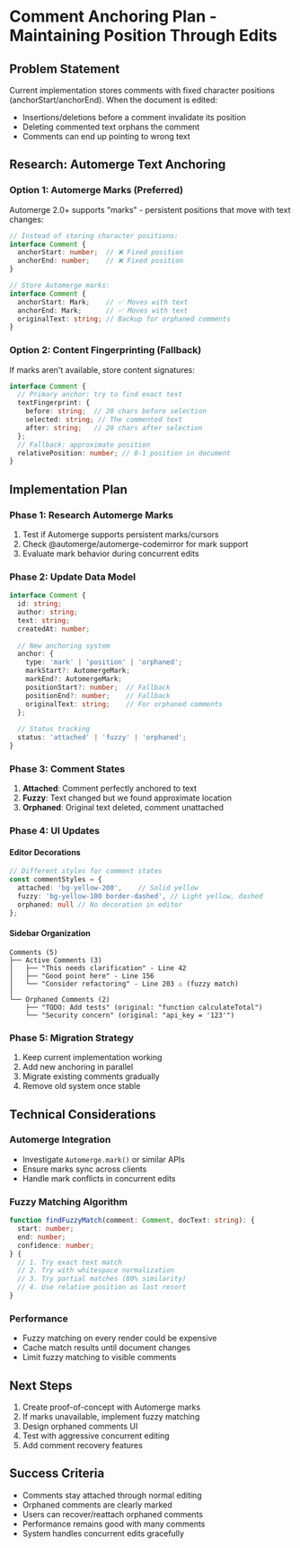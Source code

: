 # Comment Anchoring Plan - Maintaining Position Through Edits

## Problem Statement
Current implementation stores comments with fixed character positions (anchorStart/anchorEnd). When the document is edited:
- Insertions/deletions before a comment invalidate its position
- Deleting commented text orphans the comment
- Comments can end up pointing to wrong text

## Research: Automerge Text Anchoring

### Option 1: Automerge Marks (Preferred)
Automerge 2.0+ supports "marks" - persistent positions that move with text changes:
```typescript
// Instead of storing character positions:
interface Comment {
  anchorStart: number;  // ❌ Fixed position
  anchorEnd: number;    // ❌ Fixed position
}

// Store Automerge marks:
interface Comment {
  anchorStart: Mark;    // ✅ Moves with text
  anchorEnd: Mark;      // ✅ Moves with text
  originalText: string; // Backup for orphaned comments
}
```

### Option 2: Content Fingerprinting (Fallback)
If marks aren't available, store content signatures:
```typescript
interface Comment {
  // Primary anchor: try to find exact text
  textFingerprint: {
    before: string;  // 20 chars before selection
    selected: string; // The commented text
    after: string;   // 20 chars after selection
  };
  // Fallback: approximate position
  relativePosition: number; // 0-1 position in document
}
```

## Implementation Plan

### Phase 1: Research Automerge Marks
1. Test if Automerge supports persistent marks/cursors
2. Check @automerge/automerge-codemirror for mark support
3. Evaluate mark behavior during concurrent edits

### Phase 2: Update Data Model
```typescript
interface Comment {
  id: string;
  author: string;
  text: string;
  createdAt: number;
  
  // New anchoring system
  anchor: {
    type: 'mark' | 'position' | 'orphaned';
    markStart?: AutomergeMark;
    markEnd?: AutomergeMark;
    positionStart?: number;  // Fallback
    positionEnd?: number;    // Fallback
    originalText: string;    // For orphaned comments
  };
  
  // Status tracking
  status: 'attached' | 'fuzzy' | 'orphaned';
}
```

### Phase 3: Comment States
1. **Attached**: Comment perfectly anchored to text
2. **Fuzzy**: Text changed but we found approximate location
3. **Orphaned**: Original text deleted, comment unattached

### Phase 4: UI Updates

#### Editor Decorations
```typescript
// Different styles for comment states
const commentStyles = {
  attached: 'bg-yellow-200',    // Solid yellow
  fuzzy: 'bg-yellow-100 border-dashed', // Light yellow, dashed
  orphaned: null // No decoration in editor
};
```

#### Sidebar Organization
```
Comments (5)
├── Active Comments (3)
│   ├── "This needs clarification" - Line 42
│   ├── "Good point here" - Line 156  
│   └── "Consider refactoring" - Line 203 ⚠️ (fuzzy match)
│
└── Orphaned Comments (2)
    ├── "TODO: Add tests" (original: "function calculateTotal")
    └── "Security concern" (original: "api_key = '123'")
```

### Phase 5: Migration Strategy
1. Keep current implementation working
2. Add new anchoring in parallel
3. Migrate existing comments gradually
4. Remove old system once stable

## Technical Considerations

### Automerge Integration
- Investigate `Automerge.mark()` or similar APIs
- Ensure marks sync across clients
- Handle mark conflicts in concurrent edits

### Fuzzy Matching Algorithm
```typescript
function findFuzzyMatch(comment: Comment, docText: string): {
  start: number;
  end: number;
  confidence: number;
} {
  // 1. Try exact text match
  // 2. Try with whitespace normalization
  // 3. Try partial matches (80% similarity)
  // 4. Use relative position as last resort
}
```

### Performance
- Fuzzy matching on every render could be expensive
- Cache match results until document changes
- Limit fuzzy matching to visible comments

## Next Steps
1. Create proof-of-concept with Automerge marks
2. If marks unavailable, implement fuzzy matching
3. Design orphaned comments UI
4. Test with aggressive concurrent editing
5. Add comment recovery features

## Success Criteria
- Comments stay attached through normal editing
- Orphaned comments are clearly marked
- Users can recover/reattach orphaned comments
- Performance remains good with many comments
- System handles concurrent edits gracefully